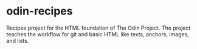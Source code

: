 # odin-recipes

Recipes project for the HTML foundation of The Odin Project.
The project teaches the workflow for git and basic HTML like texts, anchors, images, and lists.